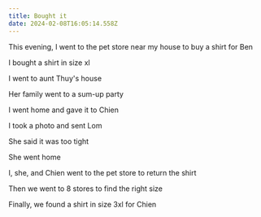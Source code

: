 ```yaml
---
title: Bought it
date: 2024-02-08T16:05:14.558Z
---
```


This evening, I went to the pet store near my house to buy a shirt for Ben

I bought a shirt in size xl

I went to aunt Thuy's house

Her family went to a sum-up party

I went home and gave it to Chien

I took a photo and sent Lom

She said it was too tight

She went home

I, she, and Chien went to the pet store to return the shirt

Then we went to 8 stores to find the right size

Finally, we found a shirt in size 3xl for Chien

